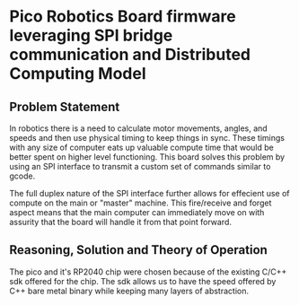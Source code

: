 # Pico Robotics Board firmware leveraging SPI bridge communication and Distributed Computing Model

## Problem Statement
In robotics there is a need to calculate motor movements, angles, and speeds and then use physical timing to keep things in sync. These timings with any size of computer eats up valuable compute time that would be better spent on higher level functioning. This board solves this problem by using an SPI interface to transmit a custom set of commands similar to gcode.

The full duplex nature of the SPI interface further allows for effecient use of compute on the main or "master" machine. This fire/receive and forget aspect means that the main computer can immediately move on with assurity that the board will handle it from that point forward. 

## Reasoning, Solution and Theory of Operation

The pico and it's RP2040 chip were chosen because of the existing C/C++ sdk offered for the chip. The sdk allows us to have the speed offered by C++ bare metal binary while keeping many layers of abstraction. 
